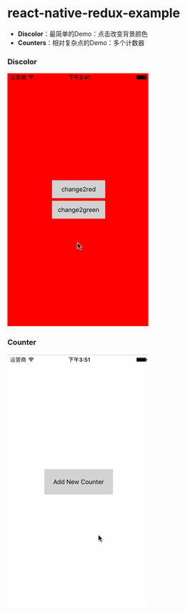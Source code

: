 # react-native-redux-example

* **Discolor**：最简单的Demo：点击改变背景颜色
* **Counters**：相对复杂点的Demo：多个计数器

### Discolor

![image](https://github.com/CoderGLM/react-native-redux-example/blob/master/screenshots/discolor.gif)

### Counter

![image](https://github.com/CoderGLM/react-native-redux-example/blob/master/screenshots/counters.gif)

